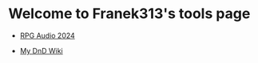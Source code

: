 # Welcome to Franek313's tools page

* [RPG Audio 2024](RPGTools/rpg.html)

* [My DnD Wiki](DNDWiki/Strona_Główna.html)